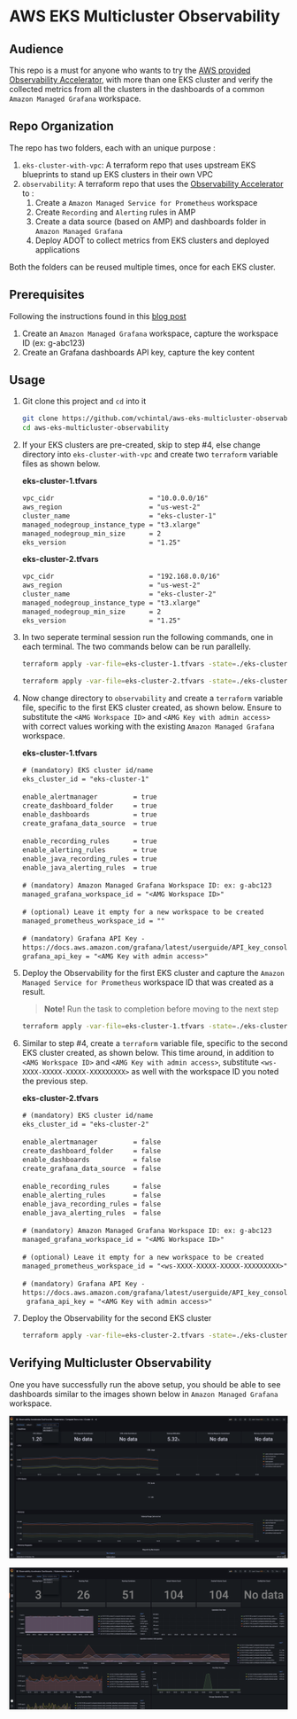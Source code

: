 # AWS EKS Multicluster Observability

## Audience

This repo is a must for anyone who wants to try the [AWS provided Observability Accelerator](https://github.com/aws-observability/terraform-aws-observability-accelerator), with more than one EKS cluster and verify the collected metrics from all the clusters in the dashboards of a common `Amazon Managed Grafana` workspace.

## Repo Organization 

The repo has two folders, each with an unique purpose :
1. `eks-cluster-with-vpc`: A terraform repo that uses upstream EKS blueprints to stand up EKS clusters in their own VPC
2. `observability`: A terraform repo that uses the [Observability Accelerator](https://github.com/aws-observability/terraform-aws-observability-accelerator) to :
    1. Create a `Amazon Managed Service for Prometheus` workspace
    2. Create `Recording` and `Alerting` rules in AMP
    3. Create a data source (based on AMP) and dashboards folder in `Amazon Managed Grafana`
    4. Deploy ADOT to collect metrics from EKS clusters and deployed applications 

Both the folders can be reused multiple times, once for each EKS cluster.

## Prerequisites

Following the instructions found in this [blog post](https://aws.amazon.com/blogs/mt/announcing-aws-observability-accelerator-to-configure-comprehensive-observability-for-amazon-eks/)
1. Create an `Amazon Managed Grafana` workspace, capture the workspace ID (ex: g-abc123)
2. Create an Grafana dashboards API key, capture the key content

## Usage

1. Git clone this project and `cd` into it

   ```sh 
   git clone https://github.com/vchintal/aws-eks-multicluster-observability
   cd aws-eks-multicluster-observability
   ```
2. If your EKS clusters are pre-created, skip to step #4, else change directory into `eks-cluster-with-vpc` and create two `terraform` variable files as shown below. 
   
   **eks-cluster-1.tfvars**
   ```
   vpc_cidr                        = "10.0.0.0/16"
   aws_region                      = "us-west-2"
   cluster_name                    = "eks-cluster-1"
   managed_nodegroup_instance_type = "t3.xlarge"
   managed_nodegroup_min_size      = 2
   eks_version                     = "1.25"
   ``` 
   **eks-cluster-2.tfvars**
   ```
   vpc_cidr                        = "192.168.0.0/16"
   aws_region                      = "us-west-2"
   cluster_name                    = "eks-cluster-2"
   managed_nodegroup_instance_type = "t3.xlarge"
   managed_nodegroup_min_size      = 2
   eks_version                     = "1.25"
   ``` 
3. In two seperate terminal session run the following commands, one in each terminal. The two commands below can be run parallelly.

   ```sh 
   terraform apply -var-file=eks-cluster-1.tfvars -state=./eks-cluster-1.tfstate --auto-approve
   ```

   ```sh 
   terraform apply -var-file=eks-cluster-2.tfvars -state=./eks-cluster-2.tfstate --auto-approve
   ```
4. Now change directory to `observability` and create a `terraform` variable file, specific to the first EKS cluster created, as shown below. Ensure to substitute the `<AMG Workspace ID>` and `<AMG Key with admin access>` with correct values working with the existing `Amazon Managed Grafana` workspace.

   **eks-cluster-1.tfvars**
   ```
   # (mandatory) EKS cluster id/name
   eks_cluster_id = "eks-cluster-1"

   enable_alertmanager         = true
   create_dashboard_folder     = true
   enable_dashboards           = true
   create_grafana_data_source  = true

   enable_recording_rules      = true
   enable_alerting_rules       = true
   enable_java_recording_rules = true
   enable_java_alerting_rules  = true

   # (mandatory) Amazon Managed Grafana Workspace ID: ex: g-abc123
   managed_grafana_workspace_id = "<AMG Workspace ID>"

   # (optional) Leave it empty for a new workspace to be created
   managed_prometheus_workspace_id = ""

   # (mandatory) Grafana API Key - https://docs.aws.amazon.com/grafana/latest/userguide/API_key_console.html
   grafana_api_key = "<AMG Key with admin access>"
   ```
5. Deploy the Observability for the first EKS cluster and capture the `Amazon Managed Service for Prometheus` workspace ID that was created as a result. 

   > **Note!** Run the task to completion before moving to the next step

   ```sh 
   terraform apply -var-file=eks-cluster-1.tfvars -state=./eks-cluster-1.tfstate --auto-approve
   ```
6. Similar to step #4, create a `terraform` variable file, specific to the second EKS cluster created, as shown below. This time around, in addition to `<AMG Workspace ID>` and `<AMG Key with admin access>`, substitute `<ws-XXXX-XXXXX-XXXXX-XXXXXXXXX>` as well with the workspace ID you noted the previous step.

   **eks-cluster-2.tfvars**
   ```
   # (mandatory) EKS cluster id/name
   eks_cluster_id = "eks-cluster-2"

   enable_alertmanager         = false
   create_dashboard_folder     = false
   enable_dashboards           = false
   create_grafana_data_source  = false

   enable_recording_rules      = false
   enable_alerting_rules       = false
   enable_java_recording_rules = false
   enable_java_alerting_rules  = false

   # (mandatory) Amazon Managed Grafana Workspace ID: ex: g-abc123
   managed_grafana_workspace_id = "<AMG Workspace ID>"

   # (optional) Leave it empty for a new workspace to be created
   managed_prometheus_workspace_id = "<ws-XXXX-XXXXX-XXXXX-XXXXXXXXX>"

   # (mandatory) Grafana API Key - https://docs.aws.amazon.com/grafana/latest/userguide/API_key_console.html
    grafana_api_key = "<AMG Key with admin access>"
7. Deploy the Observability for the second EKS cluster 
   ```sh
   terraform apply -var-file=eks-cluster-2.tfvars -state=./eks-cluster-2.tfstate --auto-approve
   ```

## Verifying Multicluster Observability

One you have successfully run the above setup, you should be able to see dashboards similar to the images shown below in `Amazon Managed Grafana` workspace.

![Sample Image 1](.images/image1.png)

![Sample Image 2](.images/image2.png)

